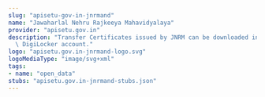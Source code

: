 ```yaml
---
slug: "apisetu-gov-in-jnrmand"
name: "Jawaharlal Nehru Rajkeeya Mahavidyalaya"
provider: "apisetu.gov.in"
description: "Transfer Certificates issued by JNRM can be downloaded in citizen's\
  \ DigiLocker account."
logo: "apisetu.gov.in-jnrmand-logo.svg"
logoMediaType: "image/svg+xml"
tags:
- name: "open_data"
stubs: "apisetu.gov.in-jnrmand-stubs.json"
---
```

